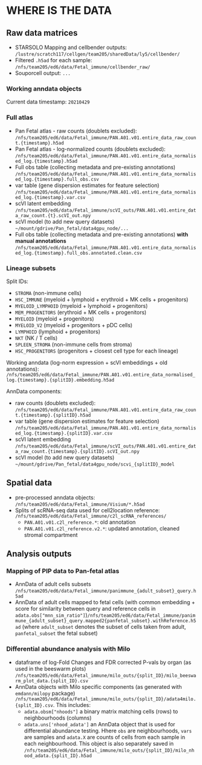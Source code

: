 # WHERE IS THE DATA

## Raw data matrices
- STARSOLO Mapping and cellbender outputs: `/lustre/scratch117/cellgen/team205/sharedData/ly5/cellbender/`
- Filtered `.h5ad` for each sample: `/nfs/team205/ed6/data/Fetal_immune/cellbender_raw/`
- Souporcell output: `...`

### Working anndata objects

Current data timestamp: `20210429`

### Full atlas

- Pan Fetal atlas - raw counts (doublets excluded): `/nfs/team205/ed6/data/Fetal_immune/PAN.A01.v01.entire_data_raw_count.{timestamp}.h5ad` 
- Pan Fetal atlas - log-normalized counts (doublets excluded): `/nfs/team205/ed6/data/Fetal_immune/PAN.A01.v01.entire_data_normalised_log.{timestamp}.h5ad` 
- Full obs table (collecting metadata and pre-existing annotations) `/nfs/team205/ed6/data/Fetal_immune/PAN.A01.v01.entire_data_normalised_log.{timestamp}.full_obs.csv`
- var table (gene dispersion estimates for feature selection) `/nfs/team205/ed6/data/Fetal_immune/PAN.A01.v01.entire_data_normalised_log.{timestamp}.var.csv`
- scVI latent embedding `/nfs/team205/ed6/data/Fetal_immune/scVI_outs/PAN.A01.v01.entire_data_raw_count.{t}.scVI_out.npy` 
- scVI model (to add new query datasets) `~/mount/gdrive/Pan_fetal/data4gpu_node/...`
- Full obs table (collecting metadata and pre-existing annotations) **with manual annotations** `/nfs/team205/ed6/data/Fetal_immune/PAN.A01.v01.entire_data_normalised_log.{timestamp}.full_obs.annotated.clean.csv`

### Lineage subsets

Split IDs:
- `STROMA` (non-immune cells)
- `HSC_IMMUNE` (myeloid + lymphoid + erythroid + MK cells + progenitors)
- `MYELOID_LYMPHOID` (myeloid + lymphoid + progenitors)
- `MEM_PROGENITORS` (erythroid + MK cells + progenitors)
- `MYELOID` (myeloid + progenitors)
- `MYELOID_V2` (myeloid + progenitors + pDC cells)
- `LYMPHOID` (lymphoid + progenitors)
- `NKT` (NK / T cells)
- `SPLEEN_STROMA` (non-immune cells from stroma)
- `HSC_PROGENITORS` (progenitors + closest cell type for each lineage)

Working anndata (log-norm expression + scVI embeddings + old annotations): `/nfs/team205/ed6/data/Fetal_immune/PAN.A01.v01.entire_data_normalised_log.{timestamp}.{splitID}.embedding.h5ad` 
 
AnnData components:
- raw counts (doublets excluded): `/nfs/team205/ed6/data/Fetal_immune/PAN.A01.v01.entire_data_raw_count.{timestamp}.{splitID}.h5ad` 
- var table (gene dispersion estimates for feature selection) `/nfs/team205/ed6/data/Fetal_immune/PAN.A01.v01.entire_data_normalised_log.{timestamp}.{splitID}.var.csv`
- scVI latent embedding `/nfs/team205/ed6/data/Fetal_immune/scVI_outs/PAN.A01.v01.entire_data_raw_count.{timestamp}.{splitID}.scVI_out.npy`  
- scVI model (to add new query datasets) `~/mount/gdrive/Pan_fetal/data4gpu_node/scvi_{splitID}_model`

## Spatial data

<!-- - raw data: `/lustre/scratch117/cellgen/team205/sharedData/ed6/visium-noimage-hack` (mapped without image with a hack by `ktpolanski`) -->
- pre-processed anndata objects: `/nfs/team205/ed6/data/Fetal_immune/Visium/*.h5ad` 
- Splits of scRNA-seq data used for cell2location reference: `/nfs/team205/ed6/data/Fetal_immune/c2l_scRNA_references/`
    - `PAN.A01.v01.c2l_reference.*`: old annotation
    - `PAN.A01.v01.c2l_reference.v2.*`: updated annotation, cleaned stromal compartment

## Analysis outputs

### Mapping of PIP data to Pan-fetal atlas

- AnnData of adult cells subsets `/nfs/team205/ed6/data/Fetal_immune/panimmune_{adult_subset}_query.h5ad`
- AnnData of adult cells mapped to fetal cells (with common embedding + score for similarity between query and reference cells in `adata.obs["mnn_sim_ratio"]`)`/nfs/team205/ed6/data/Fetal_immune/panimmune_{adult_subset}_query.mapped2{panfetal_subset}.withReference.h5ad` (where `adult_subset` denotes the subset of cells taken from adult, `panfetal_subset` the fetal subset)

### Differential abundance analysis with Milo

- dataframe of log-Fold Changes and FDR corrected P-vals by organ (as used in the beeswarm plots) `/nfs/team205/ed6/data/Fetal_immune/milo_outs/{split_ID}/milo_beeswarm_plot_data.{split_ID}.csv`
- AnnData objects with Milo specific components (as generated with `emdann/milopy` package) `/nfs/team205/ed6/data/Fetal_immune/milo_outs/{split_ID}/adata4milo.{split_ID}.csv`. This includes:
    - `adata.obsm["nhoods"]` a binary matrix matching cells (rows) to neighbourhoods (columns)
    - `adata.uns['nhood_adata']` an AnnData object that is used for differential abundance testing. Hhere `obs` are neighbourhoods, `vars` are samples and `adata.X` are counts of cells from each sample in each neighbourhood. This object is also separately saved in `/nfs/team205/ed6/data/Fetal_immune/milo_outs/{split_ID}/milo_nhood_adata.{split_ID}.h5ad`

